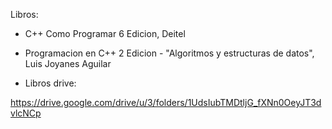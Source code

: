 Libros:

* C++ Como Programar 6 Edicion, Deitel

* Programacion en C++ 2 Edicion - "Algoritmos y estructuras de datos", Luis Joyanes Aguilar


* Libros drive:

https://drive.google.com/drive/u/3/folders/1UdsIubTMDtljG_fXNn0OeyJT3dvlcNCp
